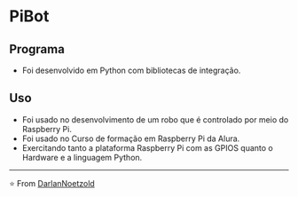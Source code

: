 # PiBot
## Programa
* Foi desenvolvido em Python com bibliotecas de integração.

## Uso
* Foi usado no desenvolvimento de um robo que é controlado por meio do Raspberry Pi.
* Foi usado no Curso de formação em Raspberry Pi da Alura.
* Exercitando tanto a plataforma Raspberry Pi com as GPIOS quanto o Hardware e a linguagem Python.

---

⭐️ From [DarlanNoetzold](https://github.com/DarlanNoetzold)
